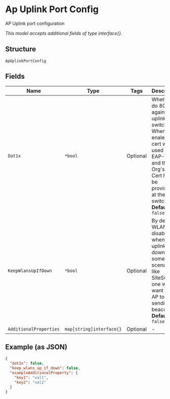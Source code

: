 
# Ap Uplink Port Config

AP Uplink port configuration

*This model accepts additional fields of type interface{}.*

## Structure

`ApUplinkPortConfig`

## Fields

| Name | Type | Tags | Description |
|  --- | --- | --- | --- |
| `Dot1x` | `*bool` | Optional | Whether to do 802.1x against uplink switch. When enaled, AP cert will be used to do EAP-TLS and the Org's CA Cert has to be provisioned at the switch<br>**Default**: `false` |
| `KeepWlansUpIfDown` | `*bool` | Optional | By default, WLANs are disabled when uplink is down. In some scenario, like SiteSurvey, one would want the AP to keep sending beacons.<br>**Default**: `false` |
| `AdditionalProperties` | `map[string]interface{}` | Optional | - |

## Example (as JSON)

```json
{
  "dot1x": false,
  "keep_wlans_up_if_down": false,
  "exampleAdditionalProperty": {
    "key1": "val1",
    "key2": "val2"
  }
}
```

